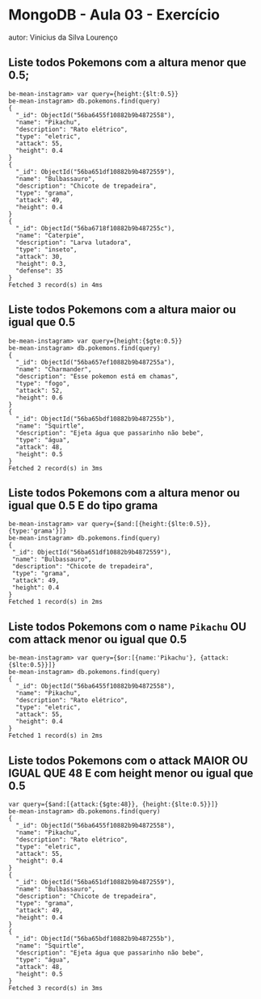 # MongoDB - Aula 03 - Exercício
autor: Vinicius da Silva Lourenço

## Liste todos Pokemons com a altura **menor que** 0.5;
```
be-mean-instagram> var query={height:{$lt:0.5}}
be-mean-instagram> db.pokemons.find(query)
{
  "_id": ObjectId("56ba6455f10882b9b4872558"),
  "name": "Pikachu",
  "description": "Rato elétrico",
  "type": "eletric",
  "attack": 55,
  "height": 0.4
}
{
  "_id": ObjectId("56ba651df10882b9b4872559"),
  "name": "Bulbassauro",
  "description": "Chicote de trepadeira",
  "type": "grama",
  "attack": 49,
  "height": 0.4
}
{
  "_id": ObjectId("56ba6718f10882b9b487255c"),
  "name": "Caterpie",
  "description": "Larva lutadora",
  "type": "inseto",
  "attack": 30,
  "height": 0.3,
  "defense": 35
}
Fetched 3 record(s) in 4ms
```

## Liste todos Pokemons com a altura **maior ou igual que** 0.5
```
be-mean-instagram> var query={height:{$gte:0.5}}
be-mean-instagram> db.pokemons.find(query)
{
  "_id": ObjectId("56ba657ef10882b9b487255a"),
  "name": "Charmander",
  "description": "Esse pokemon está em chamas",
  "type": "fogo",
  "attack": 52,
  "height": 0.6
}
{
  "_id": ObjectId("56ba65bdf10882b9b487255b"),
  "name": "Squirtle",
  "description": "Ejeta água que passarinho não bebe",
  "type": "água",
  "attack": 48,
  "height": 0.5
}
Fetched 2 record(s) in 3ms
```

## Liste todos Pokemons com a altura **menor ou igual que** 0.5 **E** do tipo grama
```
be-mean-instagram> var query={$and:[{height:{$lte:0.5}}, {type:'grama'}]}
be-mean-instagram> db.pokemons.find(query)
{
 "_id": ObjectId("56ba651df10882b9b4872559"),
 "name": "Bulbassauro",
 "description": "Chicote de trepadeira",
 "type": "grama",
 "attack": 49,
 "height": 0.4
}
Fetched 1 record(s) in 2ms
```

## Liste todos Pokemons com o name `Pikachu` **OU** com attack **menor ou igual que** 0.5
```
be-mean-instagram> var query={$or:[{name:'Pikachu'}, {attack:{$lte:0.5}}]}
be-mean-instagram> db.pokemons.find(query)
{
  "_id": ObjectId("56ba6455f10882b9b4872558"),
  "name": "Pikachu",
  "description": "Rato elétrico",
  "type": "eletric",
  "attack": 55,
  "height": 0.4
}
Fetched 1 record(s) in 2ms
```

## Liste todos Pokemons com o attack **MAIOR OU IGUAL QUE** 48 **E** com  height **menor ou igual que** 0.5
```
var query={$and:[{attack:{$gte:48}}, {height:{$lte:0.5}}]}
be-mean-instagram> db.pokemons.find(query)
{
  "_id": ObjectId("56ba6455f10882b9b4872558"),
  "name": "Pikachu",
  "description": "Rato elétrico",
  "type": "eletric",
  "attack": 55,
  "height": 0.4
}
{
  "_id": ObjectId("56ba651df10882b9b4872559"),
  "name": "Bulbassauro",
  "description": "Chicote de trepadeira",
  "type": "grama",
  "attack": 49,
  "height": 0.4
}
{
  "_id": ObjectId("56ba65bdf10882b9b487255b"),
  "name": "Squirtle",
  "description": "Ejeta água que passarinho não bebe",
  "type": "água",
  "attack": 48,
  "height": 0.5
}
Fetched 3 record(s) in 3ms
```
